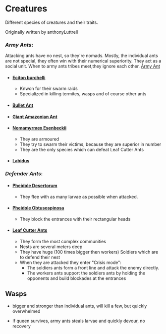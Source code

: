 # Creatures
Different species of creatures and their traits.

Originally written by anthonyLuttrell
### _Army Ants_:
Attacking ants have no nest, so they're nomads. Mostly, the individual ants are not special, they often win with their numerical superiority. They act as a social unit. When to army ants tribes meet,they ignore each other. [Army Ant](https://en.wikipedia.org/wiki/Army_ant)
* #### [Eciton burchelli](https://en.wikipedia.org/wiki/Eciton_burchellii)
    - Knwon for their swarm raids
    - Specialized in killing termites, wasps and of course other ants
* #### [Bullet Ant](https://en.wikipedia.org/wiki/Paraponera_clavata)
* #### [Giant Amazonian Ant](https://en.wikipedia.org/wiki/Dinoponera)
* #### [Nomamyrmex Esenbeckii](https://www.antwiki.org/wiki/Nomamyrmex_esenbeckii)
    - They are armoured
    - They try to swarm their victims, because they are superior in number
    - They are the only species which can defeat Leaf Cutter Ants
* #### [Labidus](https://www.antwiki.org/wiki/Labidus)

### _Defender Ants_:
* #### [Pheidole Desertorum](https://www.antwiki.org/wiki/Pheidole_desertorum)
    - They flee with as many larvae as possible when attacked.
* #### [Pheidole Obtusospinosa](https://www.antwiki.org/wiki/Pheidole_obtusospinosa)
    - They block the entrances with their rectangular heads
* #### [Leaf Cutter Ants](https://en.wikipedia.org/wiki/Leafcutter_ant)
    - They form the most complex communities
    - Nests are several meters deep
    - They have huge (100 times bigger then workers) Soldiers which are to defend their nest
    - When they are attacked they enter "Crisis mode":
        * The soldiers ants form a front line and attack the enemy directly.
        * The workers ants support the soldiers ants by holding the opponents and build blockades at the entrances

## Wasps

- bigger and stronger than individual ants, will kill a few, but quickly overwhelmed

- If queen survives, army ants steals larvae and quickly devour, no recovery